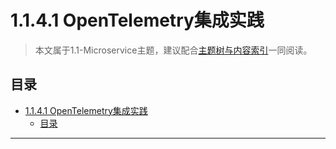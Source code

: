 # 1.1.4.1 OpenTelemetry集成实践

> 本文属于1.1-Microservice主题，建议配合[主题树与内容索引](../../00-主题树与内容索引.md)一同阅读。

## 目录

- [1.1.4.1 OpenTelemetry集成实践](#1141-opentelemetry集成实践)
  - [目录](#目录)

---
